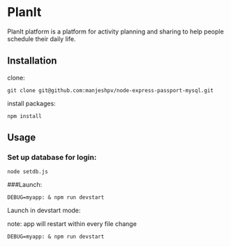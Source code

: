 # PlanIt
PlanIt platform is a platform for activity planning and sharing to help people schedule their daily life.



## Installation

clone:
```
git clone git@github.com:manjeshpv/node-express-passport-mysql.git
```

install packages:
```
npm install
```

## Usage

### Set up database for login:
```
node setdb.js
```

###Launch:
```
DEBUG=myapp: & npm run devstart
```

Launch in devstart mode:

note: app will restart within every file change
```
DEBUG=myapp: & npm run devstart
```
